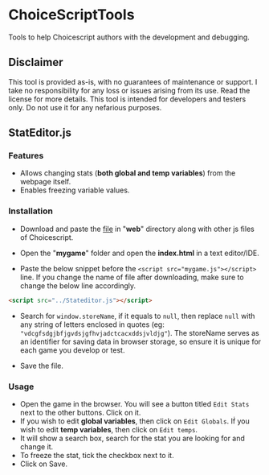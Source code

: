 # ChoiceScriptTools
Tools to help Choicescript authors with the development and debugging.

## Disclaimer
This tool is provided as-is, with no guarantees of maintenance or support. I take no responsibility for any loss or issues arising from its use. Read the license for more details. This tool is intended for developers and testers only. Do not use it for any nefarious purposes.

## StatEditor.js

### Features
- Allows changing stats (**both global and temp variables**) from the webpage itself.
- Enables freezing variable values.

### Installation
- Download and paste the [file](https://github.com/sid-the-sloth1/ChoiceScriptTools/blob/main/StatEditor/Stateditor.js "file") in "**web**" directory along with other js files of Choicescript.

- Open the "**mygame**" folder and open the **index.html** in a text editor/IDE.

- Paste the below snippet before the `<script src="mygame.js"></script>` line. If you change the name of file after downloading, make sure to change the below line accordingly.

```html
<script src="../Stateditor.js"></script>
```
- Search for `window.storeName`, if it equals to `null`, then replace `null` with any string of letters enclosed in quotes (eg: `"vdcgfsdgjbfjgvdsjgfhvjadctcacxddsjvldjg"`). The storeName serves as an identifier for saving data in browser storage, so ensure it is unique for each game you develop or test.

- Save the file.

### Usage

- Open the game in the browser.  You will see a button titled `Edit Stats` next to the other buttons. Click on it.
- If you wish to edit **global variables**, then click on `Edit Globals`. Iḟ you wish to edit **temp variables**, then click on `Edit temps`.
- It will show a search box, search for the stat you are looking for and change it.
- To freeze the stat, tick the checkbox next to it.
- Click on Save.




